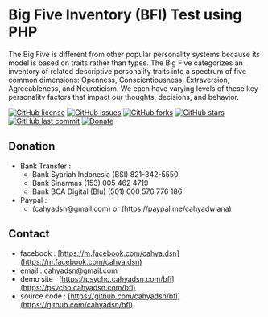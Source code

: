 # Big Five Inventory (BFI) Test using PHP

The Big Five is different from other popular personality systems because its model is based on traits rather than types. The Big Five categorizes an inventory of related descriptive personality traits into a spectrum of five common dimensions: Openness, Conscientiousness, Extraversion, Agreeableness, and Neuroticism. We each have varying levels of these key personality factors that impact our thoughts, decisions, and behavior.

[![GitHub license](https://img.shields.io/badge/license-MIT-blue.svg)](LICENSE)
[![GitHub issues](https://img.shields.io/github/issues/cahyadsn/bfi.svg)](https://github.com/cahyadsn/bfi/issues)
[![GitHub forks](https://img.shields.io/github/forks/cahyadsn/bfi.svg)](https://github.com/cahyadsn/bfi/network)
[![GitHub stars](https://img.shields.io/github/stars/cahyadsn/bfi.svg)](https://github.com/cahyadsn/bfi/stargazers)
[![GitHub last commit](https://img.shields.io/github/last-commit/google/skia.svg?style=flat)]()
[![Donate](https://img.shields.io/badge/$-support-ff69b4.svg?style=flat)](https://paypal.me/cahyadwiana)

## Donation
+ Bank Transfer :
  + Bank Syariah Indonesia (BSI) 821-342-5550
  + Bank Sinarmas (153) 005 462 4719
  + Bank BCA Digital (Blu) (501) 000 576 776 186
+ Paypal :
  + (cahyadsn@gmail.com) or (https://paypal.me/cahyadwiana)

## Contact
+ facebook : [https://m.facebook.com/cahya.dsn](https://m.facebook.com/cahya.dsn)
+ email : [cahyadsn@gmail.com](mailto:cahyadsn@gmail.com)
+ demo site    : [https://psycho.cahyadsn.com/bfi](https://psycho.cahyadsn.com/bfi) 
+ source code  : [https://github.com/cahyadsn/bfi](https://github.com/cahyadsn/bfi)

